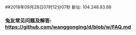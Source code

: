 ##2018年09月28日07时12分07秒 新址: 104.248.83.88
### 兔友常见问题及解答: https://github.com/wanggonging/d/blob/w/FAQ.md
